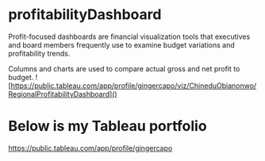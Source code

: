 # profitabilityDashboard

Profit-focused dashboards are financial visualization tools that executives and board members frequently use to examine budget variations and profitability trends. 

Columns and charts are used to compare actual gross and net profit to budget.
![https://public.tableau.com/app/profile/gingercapo/viz/ChineduObianonwo/RegionalProfitabilityDashboard]()

# Below is my Tableau portfolio
https://public.tableau.com/app/profile/gingercapo
